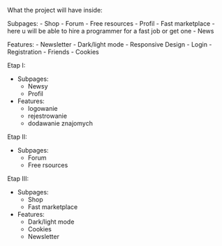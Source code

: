 What the project will have inside:

  Subpages:
    - Shop
    - Forum
    - Free resources
    - Profil
    - Fast marketplace - here u will be able to hire a programmer for a fast job or get one
    - News

  Features:
    - Newsletter
    - Dark/light mode
    - Responsive Design
    - Login
    - Registration
    - Friends
    - Cookies

  Etap I:
  - Subpages:
    - Newsy
    - Profil
  - Features:
    - logowanie
    - rejestrowanie
    - dodawanie znajomych

  Etap II:
  - Subpages:
    - Forum
    - Free rsources

  Etap III:
  - Subpages:
    - Shop
    - Fast marketplace
  - Features:
    - Dark/light mode
    - Cookies
    - Newsletter
  
